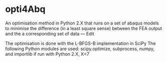 # opti4Abq
 An optimisation method in Python 2.X that runs on a set of abaqus models to minimise the difference (in a least square sense) between the FEA output and the a corresponding set of data — Edit 

The optimisation is done with the L-BFGS-B implementation in SciPy
The following Python modules are used: scipy.optimize, subprocess, numpy, and importlib if run with Python 2.X, X<7
